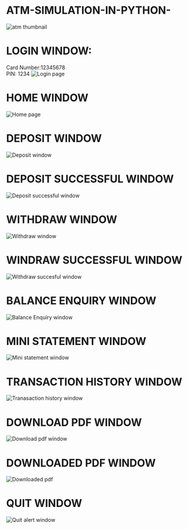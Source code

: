 # ATM-SIMULATION-IN-PYTHON-

![atm thumbnail](https://github.com/AvinashDigitals709/ATM-SIMULATION-IN-PYTHON-/assets/129477074/8c56cd65-0a44-4d7a-a093-d59a51183c7b)


# LOGIN WINDOW:
Card Number:12345678      
PIN: 1234
![Login page](https://github.com/AvinashDigitals709/ATM-SIMULATION-IN-PYTHON-/assets/129477074/f117d313-09f1-41ea-86bd-958793f09004)

# HOME WINDOW
![Home page](https://github.com/AvinashDigitals709/ATM-SIMULATION-IN-PYTHON-/assets/129477074/40aab3ac-ad49-4b6e-b061-d1042465baa5)

# DEPOSIT WINDOW
![Deposit window](https://github.com/AvinashDigitals709/ATM-SIMULATION-IN-PYTHON-/assets/129477074/a250e8b7-7279-455b-8afa-b979a94b65a0)

# DEPOSIT SUCCESSFUL WINDOW
![Deposit successful window](https://github.com/AvinashDigitals709/ATM-SIMULATION-IN-PYTHON-/assets/129477074/532ea9ff-3516-47e7-b7a4-86fba5d5798b)

# WITHDRAW WINDOW
![Withdraw window](https://github.com/AvinashDigitals709/ATM-SIMULATION-IN-PYTHON-/assets/129477074/6b2d50d1-80db-4245-ab57-b8e50083e2f8)

# WINDRAW SUCCESSFUL WINDOW
![Withdraw succesful window](https://github.com/AvinashDigitals709/ATM-SIMULATION-IN-PYTHON-/assets/129477074/0fa2c0f3-f5e5-4989-ae2e-8af7e908caaa)

# BALANCE ENQUIRY WINDOW
![Balance Enquiry window](https://github.com/AvinashDigitals709/ATM-SIMULATION-IN-PYTHON-/assets/129477074/3428dc49-04f0-456f-a34f-8dfe297e1a44)

# MINI STATEMENT WINDOW
![Mini statement window ](https://github.com/AvinashDigitals709/ATM-SIMULATION-IN-PYTHON-/assets/129477074/dcc9d1d0-e193-46b1-ae55-cfc792e2b0db)

# TRANSACTION HISTORY WINDOW
![Tranasaction history window](https://github.com/AvinashDigitals709/ATM-SIMULATION-IN-PYTHON-/assets/129477074/a9566277-89df-4ed7-b561-1385c258d3fa)

# DOWNLOAD PDF WINDOW
![Download pdf window](https://github.com/AvinashDigitals709/ATM-SIMULATION-IN-PYTHON-/assets/129477074/90cc76ff-c0e3-4317-b5ab-937bc631127e)

# DOWNLOADED PDF WINDOW
![Downloaded pdf](https://github.com/AvinashDigitals709/ATM-SIMULATION-IN-PYTHON-/assets/129477074/da765ec3-5c9d-4ebe-becd-12ce860e694b)

# QUIT WINDOW
![Quit alert window](https://github.com/AvinashDigitals709/ATM-SIMULATION-IN-PYTHON-/assets/129477074/5d3978f6-160d-4b45-b225-9081876ee018)









